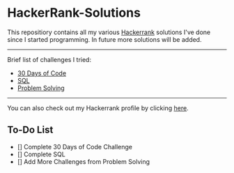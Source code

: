 # HackerRank-Solutions

This repositiory contains all my various [Hackerrank](https://www.hackerrank.com) solutions I've done since I started programming. In future more solutions will be added.

---

Brief list of challenges I tried:

- [30 Days of Code](https://www.hackerrank.com/domains/tutorials/30-days-of-code)
- [SQL](https://www.hackerrank.com/challenges/select-all-sql/problem)
- [Problem Solving](https://www.hackerrank.com/domains/algorithms)

---

You can also check out my Hackerrank profile by clicking [here](https://www.hackerrank.com/sevilayerkan).

## To-Do List

- [] Complete 30 Days of Code Challenge
- [] Complete SQL
- [] Add More Challenges from Problem Solving
